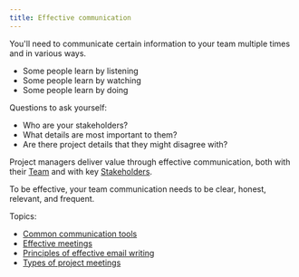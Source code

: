 ```yaml
---
title: Effective communication
---
```

You'll need to communicate certain information to your team multiple times and in various ways.

- Some people learn by listening
- Some people learn by watching
- Some people learn by doing

Questions to ask yourself:
- Who are your stakeholders?
-  What details are most important to them? 
- Are there project details that they might disagree with?

Project managers deliver value through effective communication, both with their [Team](foundations-of-project-management/actors/team.md) and with key [Stakeholders](foundations-of-project-management/actors/stakeholders.md).

To be effective, your team communication needs to be clear, honest, relevant, and frequent.

Topics:
- [Common communication tools](project-execution/effective-communication/common-communication-tools.md)
- [Effective meetings](project-execution/effective-communication/effective-meetings.md)
- [Principles of effective email writing](project-execution/effective-communication/principles-of-effective-email-writing.md)
- [Types of project meetings](project-execution/effective-communication/types-of-project-meetings.md)